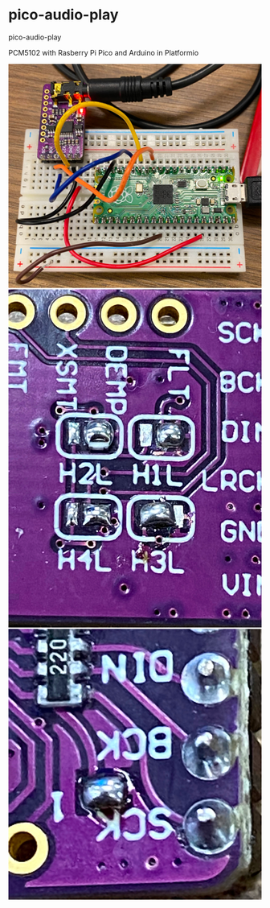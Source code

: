 # pico-audio-play

pico-audio-play

PCM5102 with Rasberry Pi Pico and Arduino in Platformio

![hookup PCM5102 module](images/hookup.jpeg)
![PCM5102 solder settings back](images/solder-settings-back.jpeg)
![PCM5102 solder settings front](images/solder-settings-front.jpeg)
